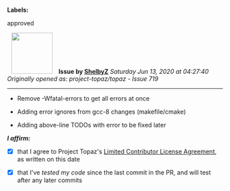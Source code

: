 **Labels:**

approved



<a href="https://github.com/ShelbyZ"><img src="https://avatars0.githubusercontent.com/u/1033099?v=4" width="96" height="96" hspace="10"></img></a> **Issue by [ShelbyZ](https://github.com/ShelbyZ)**
_Saturday Jun 13, 2020 at 04:27:40_
_Originally opened as: project-topaz/topaz - Issue 719_

----

- Remove -Wfatal-errors to get all errors at once
- Adding error ignores from gcc-8 changes (makefile/cmake)
- Adding above-line TODOs with error to be fixed later

<!-- place 'x' mark between square [] brackets to affirm: -->
**_I affirm:_**
- [x] that I agree to Project Topaz's [Limited Contributor License Agreement](http://project-topaz.com/blob/release/CONTRIBUTOR_AGREEMENT.md), as written on this date
- [x] that I've _tested my code_ since the last commit in the PR, and will test after any later commits


